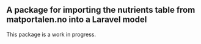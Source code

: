 ## A package for importing the nutrients table from matportalen.no into a Laravel model

This package is a work in progress.
